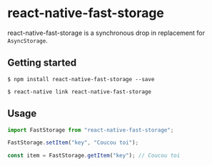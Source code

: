 # react-native-fast-storage

react-native-fast-storage is a synchronous drop in replacement for `AsyncStorage`.

## Getting started

`$ npm install react-native-fast-storage --save`

`$ react-native link react-native-fast-storage`

## Usage

```javascript
import FastStorage from "react-native-fast-storage";

FastStorage.setItem("key", "Coucou toi");

const item = FastStorage.getItem("key"); // Coucou toi
```
